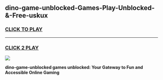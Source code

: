 
## dino-game-unblocked-Games-Play-Unblocked-&-Free-uskux
<h3>
<a href="https://premium76.site?title=dino-game-unblocked&ref=24A">CLICK TO PLAY</a></h3>
<hr>

<h3>
<a href="https://premium76.site?title=dino-game-unblocked&ref=24A">CLICK 2 PLAY</a>
  
</h3>

<a href="https://premium76.site?title=dino-game-unblocked&ref=24A"><img src="https://clearcache.store/games.png"></a>


**dino-game-unblocked games unblocked: Your Gateway to Fun and Accessible Online Gaming**
